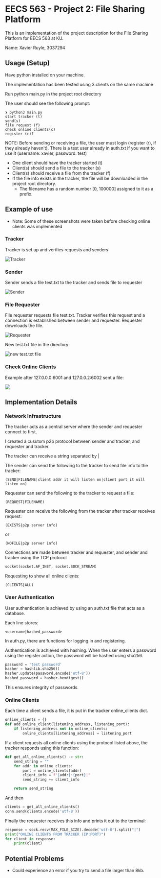 # EECS 563 - Project 2: File Sharing Platform
This is an implementation of the project description for the File Sharing Platform for EECS 563 at KU. 

Name: Xavier Ruyle, 3037294 

## Usage (Setup) 
Have python installed on your machine. 

The implementation has been tested using 3 clients on the same machine 

Run python main.py in the project root directory 

The user should see the following prompt: 
```
❯ python3 main.py 
start tracker (t)
send(s)
file request (f)
check online clients(c)
register (r)?
```

NOTE: Before sending or receiving a file, the user must login (register (r), if they already haven't). There is a test user already in auth.txt if you want to use it (username: xavier, password: test)

- One client should have the tracker started (t)
- Client(s) should send a file to the tracker (s)
- Client(s) should receive a file from the tracker (f)
- If the file info exists in the tracker, the file will be downloaded in the project root directory. 
    - The filename has a random number [0, 100000] assigned to it as a prefix. 

## Example of use  
- Note: Some of these screenshots were taken before checking online clients was implemented 

### Tracker 
Tracker is set up and verifies requests and senders

![Tracker](./screenshots/tracker.png)

### Sender 
Sender sends a file test.txt to the tracker and sends file to requester

![Sender](./screenshots/sender.png)

### File Requester 
File requester requests file test.txt. Tracker verifies this request and a connection is established between sender and requester. Requester downloads the file. 

![Requester](./screenshots/requester.png)

New test.txt file in the directory 

![new test.txt file](./screenshots/received.png)

### Check Online Clients
Example after 127.0.0.0:6001 and 127.0.0.2:6002 sent a file:

![](./screenshots/clients.png)

## Implementation Details  

### Network Infrastructure 
The tracker acts as a central server where the sender and requester connect to first.

I created a cusutom p2p protocol between sender and tracker, and requester and tracker. 

The tracker can receive a string separated by | 

The sender can send the following to the tracker to send file info to the tracker: 
```
(SEND|FILENAME|client addr it will listen on|client port it will listen on)
```

Requester can send the following to the tracker to request a file: 
```
(REQUEST|FILENAME)
```

Requester can receive the following from the tracker after tracker receives request:
```
(EXISTS|p2p server info)
```
or
```
(NOFILE|p2p server info)
```

Connections are made between tracker and requester, and sender and tracker using the TCP protocol
```python
socket(socket.AF_INET, socket.SOCK_STREAM)
```

Requesting to show all online clients: 
```
(CLIENTS|ALL)
```

### User Authentication 
User authentication is achieved by using an auth.txt file that acts as a database. 

Each line stores:
```
<username|hashed_password>
```

In auth.py, there are functions for logging in and registering. 

Authenticatiion is achieved with hashing. When the user enters a password using the register action, the password will be hashed using sha256.

```python
password = 'test password'
hasher = hashlib.sha256()
hasher.update(password.encode('utf-8'))
hashed_password = hasher.hexdigest()
```
This ensures integrity of passwords. 

### Online Clients 
Each time a client sends a file, it is put in the tracker online_clients dict.
```python
online_clients = {}
def add_online_client(listening_address, listening_port):
    if listening_address not in online_clients: 
        online_clients[listening_address] = listening_port 
```

If a client requests all online clients using the protocol listed above, the tracker responds using this function: 
```python
def get_all_online_clients() -> str: 
    send_string = ""
    for addr in online_clients: 
        port = online_clients[addr]
        client_info = f"{addr}:{port}|"
        send_string += client_info

    return send_string 
```

And then 

```python
clients = get_all_online_clients()
conn.send(clients.encode('utf-8'))
```

Finally the requester receives this info and prints it out to the terminal: 
```python
response = sock.recv(MAX_FILE_SIZE).decode('utf-8').split("|")
print("ONLINE CLIENTS FROM TRACKER (IP:PORT)")
for client in response: 
    print(client)
```

## Potential Problems 
- Could experience an error if you try to send a file larger than 8kb.
